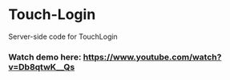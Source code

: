 # Touch-Login
Server-side code for TouchLogin

### Watch demo here: https://www.youtube.com/watch?v=Db8qtwK__Qs
